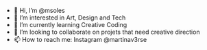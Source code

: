 - 👋 Hi, I’m @msoles
- 👀 I’m interested in Art, Design and Tech
- 🌱 I’m currently learning Creative Coding
- 💞️ I’m looking to collaborate on projets that need creative direction
- 📫 How to reach me: Instagram @martinav3rse

<!---
msoles/msoles is a ✨ special ✨ repository because its `README.md` (this file) appears on your GitHub profile.
You can click the Preview link to take a look at your changes.
--->
